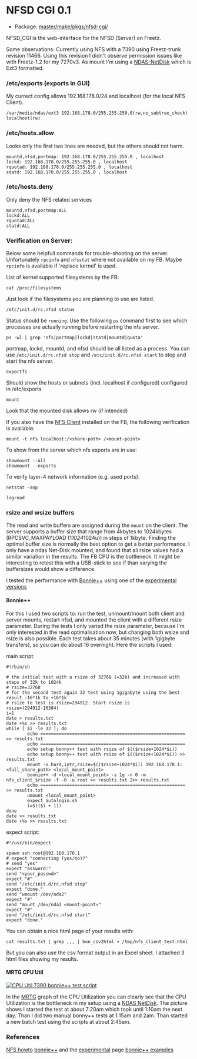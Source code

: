 # NFSD CGI 0.1
 - Package: [master/make/pkgs/nfsd-cgi/](https://github.com/Freetz-NG/freetz-ng/tree/master/make/pkgs/nfsd-cgi/)

NFSD_CGI is the web-interface for the NFSD (Server) on Freetz.

Some observations:
Currently using NFS with a 7390 using Freetz-trunk revision 11466.
Using this revision I didn't observe permission issues like with
Freetz-1.2 for my 7270v3.
As mount I'm using a [NDAS-NetDisk](ndas.md) which is Ext3
formatted.

### /etc/exports (exports in GUI)

My currect config allows 192.168.178.0/24 and localhost (for the local
NFS Client).

```
/var/media/ndas/ext3 192.168.178.0/255.255.250.0(rw,no_subtree_check) localhost(rw)
```

### /etc/hosts.allow

Looks only the first two lines are needed, but the others should not
harm.

```
mountd,nfsd,portmap: 192.168.178.0/255.255.255.0 , localhost
lockd: 192.168.178.0/255.255.255.0 , localhost
rquotad: 192.168.178.0/255.255.255.0 , localhost
statd: 192.168.178.0/255.255.255.0 , localhost
```

### /etc/hosts.deny

Only deny the NFS related services

```
mountd,nfsd,portmap:ALL
lockd:ALL
rquotad:ALL
statd:ALL
```

### Verification on Server:

Below some helpfull commands for trouble-shooting on the server.
Unfortunately `rpcinfo` and `nfsstat` where not available on my FB.
Maybe `rpcinfo` is available if 'replace kernel' is used.

List of kernel supported filesystems by the FB:

```
cat /proc/filesystems
```

Just look if the filesystems you are planning to use are listed.

```
/etc/init.d/rc.nfsd status
```

Status should be `running`. Use the following `ps` command first to see
which processes are actually running before restarting the nfs server.

```
ps -wl | grep 'nfs|portmap|lockd|statd|mountd|quota'
```

portmap, lockd, mountd, and nfsd should be all listed as a process.
You can use `/etc/init.d/rc.nfsd stop` and `/etc/init.d/rc.nfsd start`
to stop and start the nfs server.

```
exportfs
```

Should show the hosts or subnets (incl. localhost if configured)
configured in /etc/exports

```
mount
```

Look that the mounted disk allows rw (if intended)

If you also have the [NFS Client](/wiki/packages/nfs.en) installed on
the FB, the following verification is available:

```
mount -t nfs localhost:/<share-path> /<mount-point>
```

To show from the server which nfs exports are in use:

```
showmount --all
showmount --exports
```

To verify layer-4 network information (e.g. used ports):

```
netstat -anp
```


```
logread
```

### rsize and wsize buffers

The read and write buffers are assigned during the `mount` on the
client.
The server supports a buffer size that range from 4kbytes to 1024kbytes
(RPCSVC_MAXPAYLOAD (1*1024*1024u)) in steps of 1kbyte.
Finding the optimal buffer size is normally the best option to get a
better performance.
I only have a ndas Net-Disk mounted, and found that all rsize values had
a similar variation in the results.
The FB CPU is the bottleneck.
It might be interesting to retest this with a USB-stick to see if than
varying the buffersizes would show a difference.

I tested the performance with
[Bonnie++](http://www.coker.com.au/bonnie++) using
one of the [experimental
versions](http://www.coker.com.au/bonnie++/experimental/)

#### Bonnie++

For this I used two scripts to: run the test, unmount/mount both client
and server mounts, restart nfsd, and mounted the client with a different
rsize parameter.
During the tests I only varied the rsize parameter, because I'm only
interested in the read optimalisation now, but changing both wsize and
rsize is also possible.
Each test takes about 35 minutes (with 1gigbyte transfers), so you can
do about 16 overnight.
Here the scripts I used:

main script:

```
#!/bin/sh

# the initial test with a rsize of 32768 (=32k) and increased with steps of 32k to 1024k
# rsize=32768
# for the second test again 32 test using 1gigabyte using the best result -16*1k to +16*1k
# rsize to test is rsize=294912. Start rsize is
rsize=(294912-16384)
i=1
date > results.txt
date +%s >> results.txt
while [ $i -le 32 ]; do
        echo ======================================================= >> results.txt
        echo =======================================================
        echo setup bonny++ test with rsize of $(($rsize+1024*$i))
        echo setup bonny++ test with rsize of $(($rsize+1024*$i)) >> results.txt
        mount -o hard,intr,rsize=$(($rsize+1024*$i)) 192.168.178.1:<full_share_path> <local_mount_point>
        bonnie++ -d <local_mount_point> -s 1g -n 0 -m nfs_client_$rsize -f -b -u root >> results.txt 2>> results.txt
        echo ======================================================= >> results.txt
        umount <local_mount_point>
        expect autologin.sh
        i=$(($i + 1))
done
date >> results.txt
date +%s >> results.txt
```

expect script:

```
#!/usr/bin/expect

spawn ssh root@192.168.178.1
# expect "connecting (yes/no)?"
# send "yes"
expect "assword:"
send "<your_passwd>"
expect "#"
send "/etc/init.d/rc.nfsd stop"
expect "done."
send "umount /dev/nda2"
expect "#"
send "mount /dev/nda2 <mount-point>"
expect "#"
send "/etc/init.d/rc.nfsd start"
expect "done."
```

You can obtain a nice html page of your results with:

```
cat results.txt | grep ,,, | bon_csv2html > /tmp/nfs_client_test.html
```

But you can also use the csv format output in an Excel sheet. I attached
3 html files showing my results.

#### MRTG CPU Util

[![CPU Util 7390 bonnie++ test script](../screenshots/276_md.png)](../screenshots/276.png)

In the [MRTG](netsnmp.en.html) graph of the CPU Utilization you can
clearly see that the CPU Utilization is the bottleneck in my setup using
a [NDAS NetDisk](ndas.md).
The picture shows I started the test at about 7:20am which took until
1:10am the next day.
Than I did two manual bonny++ tests at 1:15am and 2am. Than started a
new batch test using the scripts at about 2:45am.

### References

[NFS
howto](http://nfs.sourceforge.net/nfs-howto/index.html)
[bonnie++](http://www.coker.com.au/bonnie++/) and
the
[experimental](http://www.coker.com.au/bonnie++/experimental/)
page
[bonnie++
examples](http://www.googlux.com/bonnie.html)

